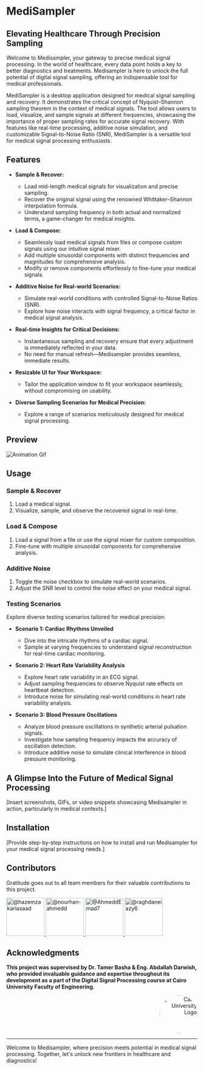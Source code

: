 # MediSampler

## Elevating Healthcare Through Precision Sampling

Welcome to Medisampler, your gateway to precise medical signal processing. In the world of healthcare, every data point holds a key to better diagnostics and treatments. Medisampler is here to unlock the full potential of digital signal sampling, offering an indispensable tool for medical professionals.

MediSampler is a desktop application designed for medical signal sampling and recovery. It demonstrates the critical concept of Nyquist–Shannon sampling theorem in the context of medical signals. The tool allows users to load, visualize, and sample signals at different frequencies, showcasing the importance of proper sampling rates for accurate signal recovery. With features like real-time processing, additive noise simulation, and customizable Signal-to-Noise Ratio (SNR), MediSampler is a versatile tool for medical signal processing enthusiasts.

## Features

- **Sample & Recover:**
  - Load mid-length medical signals for visualization and precise sampling.
  - Recover the original signal using the renowned Whittaker–Shannon interpolation formula.
  - Understand sampling frequency in both actual and normalized terms, a game-changer for medical insights.

- **Load & Compose:**
  - Seamlessly load medical signals from files or compose custom signals using our intuitive signal mixer.
  - Add multiple sinusoidal components with distinct frequencies and magnitudes for comprehensive analysis.
  - Modify or remove components effortlessly to fine-tune your medical signals.

- **Additive Noise for Real-world Scenarios:**
  - Simulate real-world conditions with controlled Signal-to-Noise Ratios (SNR).
  - Explore how noise interacts with signal frequency, a critical factor in medical signal analysis.

- **Real-time Insights for Critical Decisions:**
  - Instantaneous sampling and recovery ensure that every adjustment is immediately reflected in your data.
  - No need for manual refresh—Medisampler provides seamless, immediate results.

- **Resizable UI for Your Workspace:**
  - Tailor the application window to fit your workspace seamlessly, without compromising on usability.

- **Diverse Sampling Scenarios for Medical Precision:**
  - Explore a range of scenarios meticulously designed for medical signal processing.

## Preview
![Animation Gif](Demo.gif)

## Usage

### Sample & Recover

1. Load a medical signal.
2. Visualize, sample, and observe the recovered signal in real-time.

### Load & Compose

1. Load a signal from a file or use the signal mixer for custom composition.
2. Fine-tune with multiple sinusoidal components for comprehensive analysis.

### Additive Noise

1. Toggle the noise checkbox to simulate real-world scenarios.
2. Adjust the SNR level to control the noise effect on your medical signal.

### Testing Scenarios

Explore diverse testing scenarios tailored for medical precision:

- **Scenario 1: Cardiac Rhythms Unveiled**
  - Dive into the intricate rhythms of a cardiac signal.
  - Sample at varying frequencies to understand signal reconstruction for real-time cardiac monitoring.

- **Scenario 2: Heart Rate Variability Analysis**
  - Explore heart rate variability in an ECG signal.
  - Adjust sampling frequencies to observe Nyquist rate effects on heartbeat detection.
  - Introduce noise for simulating real-world conditions in heart rate variability analysis.

- **Scenario 3: Blood Pressure Oscillations**
  - Analyze blood pressure oscillations in synthetic arterial pulsation signals.
  - Investigate how sampling frequency impacts the accuracy of oscillation detection.
  - Introduce additive noise to simulate clinical interference in blood pressure monitoring.
    
## A Glimpse Into the Future of Medical Signal Processing

[Insert screenshots, GIFs, or video snippets showcasing Medisampler in action, particularly in medical contexts.]

## Installation

[Provide step-by-step instructions on how to install and run Medisampler for your medical signal processing needs.]

## Contributors

Gratitude goes out to all team members for their valuable contributions to this project.

<div align="left">
  <a href="https://github.com/hazemzakariasaad">
    <img src="https://github.com/hazemzakariasaad.png" width="100px" alt="@hazemzakariasaad">
  </a>
  <a href="https://github.com/nourhan-ahmedd">
    <img src="https://github.com/nourhan-ahmedd.png" width="100px" alt="@nourhan-ahmedd">
  </a>
  <a href="https://github.com/AhmeddEmad7">
    <img src="https://github.com/AhmeddEmad7.png" width="100px" alt="@AhmeddEmad7">
  </a>
  <a href="https://github.com/raghdaneiazyy6">
    <img src="https://github.com/raghdaneiazyy6.png" width="100px" alt="@raghdaneiazy6">
  </a>
</div>

## Acknowledgments

**This project was supervised by Dr. Tamer Basha & Eng. Abdallah Darwish, who provided invaluable guidance and expertise throughout its development as a part of the Digital Signal Processing course at Cairo University Faculty of Engineering.**

<div style="text-align: right">
    <img src="https://imgur.com/Wk4nR0m.png" alt="Cairo University Logo" width="100" style="border-radius: 50%;"/>
</div>


---

Welcome to Medisampler, where precision meets potential in medical signal processing. Together, let's unlock new frontiers in healthcare and diagnostics!
